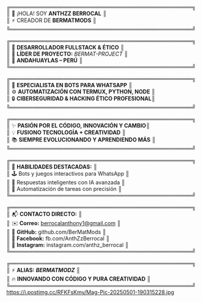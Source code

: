 ╔════════════════════════════════════════════════╗  
║        👋 ¡HOLA! SOY **ANTHZZ BERROCAL**         ║  
║         ⚡ CREADOR DE **BERMATMODS**             ║  
╚════════════════════════════════════════════════╝  

╔════════════════════════════════════════════════╗  
║ 🚀 **DESARROLLADOR FULLSTACK & ÉTICO**          ║  
║ 🎯 **LÍDER DE PROYECTO:** *BERMAT-PROJECT*       ║  
║ 📍 **ANDAHUAYLAS – PERÚ**                        ║  
╚════════════════════════════════════════════════╝  

╔════════════════════════════════════════════════╗  
║ 🤖 **ESPECIALISTA EN BOTS PARA WHATSAPP**       ║  
║ ⚙️ **AUTOMATIZACIÓN CON TERMUX, PYTHON, NODE**  ║  
║ 🔒 **CIBERSEGURIDAD & HACKING ÉTICO PROFESIONAL**║  
╚════════════════════════════════════════════════╝  

╔════════════════════════════════════════════════╗  
║ ✨ **PASIÓN POR EL CÓDIGO, INNOVACIÓN Y CAMBIO**║  
║ 💡 **FUSIONO TECNOLOGÍA + CREATIVIDAD**         ║  
║ 📚 **SIEMPRE EVOLUCIONANDO Y APRENDIENDO MÁS**  ║  
╚════════════════════════════════════════════════╝  

╔════════════════════════════════════════════════╗  
║ 💼 **HABILIDADES DESTACADAS:**                  ║  
║ 🕹️ Bots y juegos interactivos para WhatsApp     ║  
║ 🤖 Respuestas inteligentes con IA avanzada       ║  
║ 🔄 Automatización de tareas con precisión        ║  
╚════════════════════════════════════════════════╝  

╔════════════════════════════════════════════════╗  
║ 📬 **CONTACTO DIRECTO:**                         ║  
║ ✉️ **Correo:** berrocalanthony1@gmail.com       ║  
║ 🐙 **GitHub:** github.com/BerMatMods            ║  
║ 📘 **Facebook:** fb.com/AnthZzBerrocal          ║  
║ 📸 **Instagram:** instagram.com/anthz_berrocal  ║  
╚════════════════════════════════════════════════╝  

╔════════════════════════════════════════════════╗  
║ ⚡ **ALIAS:** ***BERMATMODZ***                   ║  
║ 🔥 **INNOVANDO CON CÓDIGO Y PURA CREATIVIDAD**  ║  
╚════════════════════════════════════════════════╝
https://i.postimg.cc/RFKFsKmy/Mag-Pic-20250501-190315228.jpg
